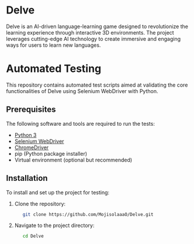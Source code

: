 # Delve
Delve is an AI-driven language-learning game designed to revolutionize the learning experience through interactive 3D environments. The project leverages cutting-edge AI technology to create immersive and engaging ways for users to learn new languages.

# Automated Testing
This repository contains automated test scripts aimed at validating the core functionalities of Delve using Selenium WebDriver with Python.

## Prerequisites
The following software and tools are required to run the tests:
- [Python 3](https://www.python.org/)
- [Selenium WebDriver](https://www.selenium.dev/)
- [ChromeDriver](https://sites.google.com/chromium.org/driver/)
- pip (Python package installer)
- Virtual environment (optional but recommended)

## Installation
To install and set up the project for testing:

1. Clone the repository:
   ```bash
      git clone https://github.com/MojisolaaaO/Delve.git
   ```

2. Navigate to the project directory:
   ```bash
      cd Delve
   ```
